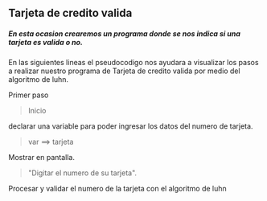  ## Tarjeta de credito valida 
  


##### En esta ocasion crearemos un programa donde se nos indica si una tarjeta es valida o no.

En las siguientes lineas el pseudocodigo nos ayudara a visualizar los pasos a realizar 
nuestro programa de Tarjeta de credito valida por medio del algoritmo de luhn.

Primer paso

>Inicio

declarar una variable para poder ingresar los datos del numero de tarjeta.

>var ==> tarjeta 

Mostrar en pantalla.

>"Digitar el numero de su tarjeta".

Procesar y validar  el numero de la tarjeta con el algoritmo de luhn






